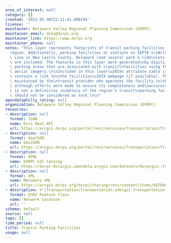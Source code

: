 ```yaml
---
area_of_interest: null
category: []
created: '2023-05-30T22:11:41.408194'
license: ''
maintainer: Delaware Valley Regional Planning Commission (DVRPC)
maintainer_email: data@dvrpc.org
maintainer_link: https://www.dvrpc.org
maintainer_phone: null
notes: "This layer represents footprints of transit parking facilities in the DVRPC\n\
  region. Additionally, parking facilities at stations on SEPTA's\nWilmington/Newark\
  \ Line in New Castle County, Delaware (and several park & ride\nlots in that county)\
  \ are included. The features in this layer were generated\nby digitizing all discernable\
  \ parking areas that are associated with transit\nfacilities using the best available\
  \ aerial imagery.\n\nIncluded in this layer\u2019s attribute table is a field that\
  \ contains a link to\nthe facilities\u2019 webpage (if available). These pages are\
  \ maintained by the\ntransit provider who operates the facility.\n\nPlease note,\
  \ although efforts were made to ensure its completeness and\naccuracy, this layer\
  \ is not a definitive inventory of the region's transit\nparking facilities and\
  \ should not be considered as such.\n\n"
opendataphilly_rating: null
organization: Delaware Valley Regional Planning Commission (DVRPC)
resources:
- description: null
  format: JSON
  name: Esri Rest API
  url: https://arcgis.dvrpc.org/portal/rest/services/Transportation/TransitParkingFacilities/FeatureServer/0
- description: null
  format: GeoJSON
  name: GeoJSON
  url: https://arcgis.dvrpc.org/portal/rest/services/Transportation/TransitParkingFacilities/FeatureServer/0/query?where=1=1&outsr=4326&outfields=*&f=geojson
- description: null
  format: HTML
  name: DVRPC GIS Catalog
  url: https://dvrpc-dvrpcgis.opendata.arcgis.com/datasets/dvrpcgis::transit-parking-facilities
- description: null
  format: XML
  name: Metadata XML
  url: https://arcgis.dvrpc.org/dvrpc/sharing/rest/content/items/6d764e7c874b47d9b9bca32eb3b43780/info/metadata/metadata.xml?format=default
- description: V:\Transportation\Transportation.sde\gis.Transportation.TransitParkingFacilities
  format: ESRI Feature Class
  name: Network Location
  url: ''
schema: default
source: null
tags: []
time_period: null
title: Transit Parking Facilities
usage: null
---
```

